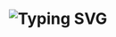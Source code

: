 <h1 align="center">
  <img src="https://readme-typing-svg.herokuapp.com?font=Montserrat&weight=700&size=25&pause=1000&color=00FF00&center=true&width=700&lines=Hello+Everyone!%20I'm%20Cansu%20Özdemir!;I'm%20a%20Full%20Stack%20Developer!;Passionate%20about%20coding%20%26%20problem-solving!" alt="Typing SVG" />
</h1>








<!--
**cansu-ozdemir/cansu-ozdemir** is a ✨ _special_ ✨ repository because its `README.md` (this file) appears on your GitHub profile.

Here are some ideas to get you started:

- 🔭 I’m currently working on ...
- 🌱 I’m currently learning ...
- 👯 I’m looking to collaborate on ...
- 🤔 I’m looking for help with ...
- 💬 Ask me about ...
- 📫 How to reach me: ...
- 😄 Pronouns: ...
- ⚡ Fun fact: ...
-->
